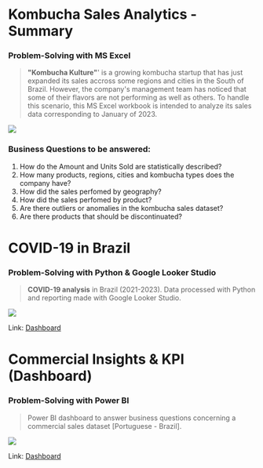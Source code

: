 # **Kombucha Sales Analytics - Summary**
### Problem-Solving with MS Excel

> **"Kombucha Kulture"**' is a growing kombucha startup that has just expanded its sales accross some regions and cities in the South of Brazil. However, the company's management team has noticed that some of their flavors are not performing as well as others. To handle this scenario, this MS Excel workbook is intended to analyze its sales data corresponding to January of 2023. 

<p aling="center">
 <img src="https://github.com/OviedoVR/ENGLISH-Portfolio/blob/main/images/Statistics-and-EDA.png"/>
  </p>

### **Business Questions to be answered:**
							
1. How do the Amount and Units Sold are statistically described?							
2. How many products, regions, cities and kombucha types does the company have?							
3. How did the sales perfomed by geography?							
4. How did the sales perfomed by product?							
5. Are there outliers or anomalies in the kombucha sales dataset?							
6. Are there products that should be discontinuated?				

# **COVID-19 in Brazil**
### Problem-Solving with Python & Google Looker Studio

> **COVID-19 analysis** in Brazil (2021-2023). Data processed with Python and reporting made with Google Looker Studio. 

<p aling="center">
 <img src="https://github.com/OviedoVR/ENGLISH-Portfolio/blob/main/images/COVID19-GLS.png"/>
  </p>

Link: [Dashboard](https://lookerstudio.google.com/s/jtY-xnKuBzY)


# **Commercial Insights & KPI (Dashboard)**
### Problem-Solving with Power BI

> Power BI dashboard to answer business questions concerning a commercial sales dataset [Portuguese - Brazil].

<p aling="center">
 <img src="https://github.com/OviedoVR/ENGLISH-Portfolio/blob/main/images/PBI-commercial.png"/>
  </p>

Link: [Dashboard](https://app.powerbi.com/view?r=eyJrIjoiMjc5ZmY2NTgtODA4MS00N2JlLWJmNDUtYjJkZWQ5OGUyYmNkIiwidCI6ImU4Y2YyNjM5LTFmOTgtNGJiNC1iZDg5LWFiZDE0OTI4OTM3ZiJ9)
